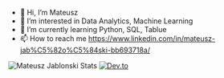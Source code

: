 - 👋 Hi, I’m Mateusz 
- 👀 I’m interested in Data Analytics, Machine Learning
- 🌱 I’m currently learning Python, SQL, Tablue
- 📫 How to reach me https://www.linkedin.com/in/mateusz-jab%C5%82o%C5%84ski-bb693718a/

<!---
matJablo/matJablo is a ✨ special ✨ repository because its `README.md` (this file) appears on your GitHub profile.
You can click the Preview link to take a look at your changes.
--->
![Mateusz Jablonski Stats](https://github-readme-stats.vercel.app/api?username=matJablo)
[![Dev.to](https://github-readme-stats.vercel.app/api/pin/?username=matJablo&repo=Crash-Course-on-Python-Answers)](https://github.com/matJablo/Crash-Course-on-Python-Answers)
